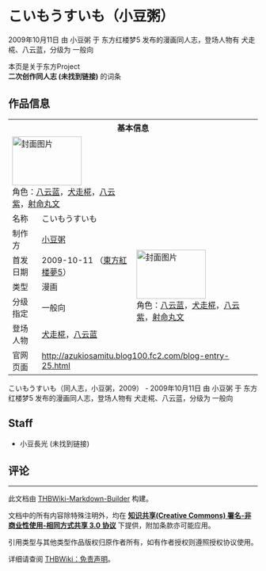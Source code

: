 # こいもうすいも（小豆粥）

<!-- source html: G:\repos\THBWiki-Markdown-Builder\THBWikiMarkdown\Temp\main\8\83\ns0%3A%E3%81%93%E3%81%84%E3%82%82%E3%81%86%E3%81%99%E3%81%84%E3%82%82%EF%BC%88%E5%B0%8F%E8%B1%86%E7%B2%A5%EF%BC%89.html -->

2009年10月11日 由 小豆粥 于 东方红楼梦5 发布的漫画同人志，登场人物有 犬走椛、八云蓝，分级为 一般向

本页是关于东方Project  
 **二次创作同人志 (未找到链接)** 的词条

## 作品信息

<table><tbody><tr><th colspan="3">基本信息</th></tr><tr><td class="cover-artwork-mobile" colspan="2"><a href="./文件-こいもうすいも（小豆粥）封面.jpg.md" class="image" title="封面图片"><img alt="封面图片" src="https://upload.thwiki.cc/thumb/6/60/%E3%81%93%E3%81%84%E3%82%82%E3%81%86%E3%81%99%E3%81%84%E3%82%82%EF%BC%88%E5%B0%8F%E8%B1%86%E7%B2%A5%EF%BC%89%E5%B0%81%E9%9D%A2.jpg/140px-%E3%81%93%E3%81%84%E3%82%82%E3%81%86%E3%81%99%E3%81%84%E3%82%82%EF%BC%88%E5%B0%8F%E8%B1%86%E7%B2%A5%EF%BC%89%E5%B0%81%E9%9D%A2.jpg" decoding="async" loading="lazy" width="140" height="99" srcset="https://upload.thwiki.cc/thumb/6/60/%E3%81%93%E3%81%84%E3%82%82%E3%81%86%E3%81%99%E3%81%84%E3%82%82%EF%BC%88%E5%B0%8F%E8%B1%86%E7%B2%A5%EF%BC%89%E5%B0%81%E9%9D%A2.jpg/210px-%E3%81%93%E3%81%84%E3%82%82%E3%81%86%E3%81%99%E3%81%84%E3%82%82%EF%BC%88%E5%B0%8F%E8%B1%86%E7%B2%A5%EF%BC%89%E5%B0%81%E9%9D%A2.jpg 1.5x, https://upload.thwiki.cc/thumb/6/60/%E3%81%93%E3%81%84%E3%82%82%E3%81%86%E3%81%99%E3%81%84%E3%82%82%EF%BC%88%E5%B0%8F%E8%B1%86%E7%B2%A5%EF%BC%89%E5%B0%81%E9%9D%A2.jpg/280px-%E3%81%93%E3%81%84%E3%82%82%E3%81%86%E3%81%99%E3%81%84%E3%82%82%EF%BC%88%E5%B0%8F%E8%B1%86%E7%B2%A5%EF%BC%89%E5%B0%81%E9%9D%A2.jpg 2x" data-file-width="1095" data-file-height="774"></a><div class="cover-char">角色：<a href="./八云蓝.md" title="八云蓝">八云蓝</a>，<a href="./犬走椛.md" title="犬走椛">犬走椛</a>，<a href="./八云紫.md" title="八云紫">八云紫</a>，<a href="./射命丸文.md" title="射命丸文">射命丸文</a></div></td>
</tr><tr><td class="label">名称</td><td colspan="2"> こいもうすいも </td></tr><tr><td class="label">制作方</td><td><a href="./小豆粥.md" title="小豆粥">小豆粥</a></td><td class="cover-artwork" rowspan="5" style="min-width:140px;"><a href="./文件-こいもうすいも（小豆粥）封面.jpg.md" class="image" title="封面图片"><img alt="封面图片" src="https://upload.thwiki.cc/thumb/6/60/%E3%81%93%E3%81%84%E3%82%82%E3%81%86%E3%81%99%E3%81%84%E3%82%82%EF%BC%88%E5%B0%8F%E8%B1%86%E7%B2%A5%EF%BC%89%E5%B0%81%E9%9D%A2.jpg/140px-%E3%81%93%E3%81%84%E3%82%82%E3%81%86%E3%81%99%E3%81%84%E3%82%82%EF%BC%88%E5%B0%8F%E8%B1%86%E7%B2%A5%EF%BC%89%E5%B0%81%E9%9D%A2.jpg" decoding="async" loading="lazy" width="140" height="99" srcset="https://upload.thwiki.cc/thumb/6/60/%E3%81%93%E3%81%84%E3%82%82%E3%81%86%E3%81%99%E3%81%84%E3%82%82%EF%BC%88%E5%B0%8F%E8%B1%86%E7%B2%A5%EF%BC%89%E5%B0%81%E9%9D%A2.jpg/210px-%E3%81%93%E3%81%84%E3%82%82%E3%81%86%E3%81%99%E3%81%84%E3%82%82%EF%BC%88%E5%B0%8F%E8%B1%86%E7%B2%A5%EF%BC%89%E5%B0%81%E9%9D%A2.jpg 1.5x, https://upload.thwiki.cc/thumb/6/60/%E3%81%93%E3%81%84%E3%82%82%E3%81%86%E3%81%99%E3%81%84%E3%82%82%EF%BC%88%E5%B0%8F%E8%B1%86%E7%B2%A5%EF%BC%89%E5%B0%81%E9%9D%A2.jpg/280px-%E3%81%93%E3%81%84%E3%82%82%E3%81%86%E3%81%99%E3%81%84%E3%82%82%EF%BC%88%E5%B0%8F%E8%B1%86%E7%B2%A5%EF%BC%89%E5%B0%81%E9%9D%A2.jpg 2x" data-file-width="1095" data-file-height="774"></a><div class="cover-char">角色：<a href="./八云蓝.md" title="八云蓝">八云蓝</a>，<a href="./犬走椛.md" title="犬走椛">犬走椛</a>，<a href="./八云紫.md" title="八云紫">八云紫</a>，<a href="./射命丸文.md" title="射命丸文">射命丸文</a></div></td>
</tr><tr><td class="label">首发日期</td><td>2009-10-11&#160;（<a href="/展会作品列表?e=%E4%B8%9C%E6%96%B9%E7%BA%A2%E6%A5%BC%E6%A2%A6%235">東方紅楼夢5</a>）</td></tr><tr><td class="label">类型</td><td>漫画</td></tr><tr><td class="label">分级指定</td><td>一般向</td></tr><tr><td class="label">登场人物</td><td><a href="./犬走椛.md" title="犬走椛">犬走椛</a>，<a href="./八云蓝.md" title="八云蓝">八云蓝</a></td></tr>
<tr><td class="label">官网页面</td><td colspan="2"><a rel="nofollow" class="external free" href="http://azukiosamitu.blog100.fc2.com/blog-entry-25.html">http://azukiosamitu.blog100.fc2.com/blog-entry-25.html</a></td></tr></tbody></table>

こいもうすいも（同人志，小豆粥，2009） - 2009年10月11日 由 小豆粥 于 东方红楼梦5 发布的漫画同人志，登场人物有 犬走椛、八云蓝，分级为 一般向

## Staff
- 小豆長光 (未找到链接)


## 评论




---

此文档由 [THBWiki-Markdown-Builder](https://github.com/Delsin-Yu/THBWiki-Markdown-Builder) 构建。

文档中的所有内容除特殊注明外，均在 [**知识共享(Creative Commons) 署名-非商业性使用-相同方式共享 3.0 协议**](https://creativecommons.org/licenses/by-sa/3.0/deed.zh-hans) 下提供，附加条款亦可能应用。

引用类型与其他类型作品版权归原作者所有，如有作者授权则遵照授权协议使用。

详细请查阅 [THBWiki：免责声明](https://thbwiki.cc/THBWiki:%E5%85%8D%E8%B4%A3%E5%A3%B0%E6%98%8E)。

